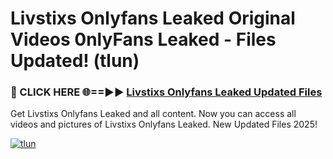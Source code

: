 # Livstixs Onlyfans Leaked Original Videos 0nlyFans Leaked - Files Updated! (tlun)

<h3>🔴 CLICK HERE 🌐==►► <a href="https://tinyurl.com/2jnfzry5" rel="nofollow">Livstixs Onlyfans Leaked Updated Files</a></h3>

Get Livstixs Onlyfans Leaked and all content. Now you can access all videos and pictures of Livstixs Onlyfans Leaked. New Updated Files 2025!

[![tlun](https://i.imgur.com/GyGTBgg.gif)](https://tinyurl.com/2jnfzry5)
